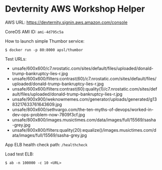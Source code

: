 # Devternity AWS Workshop Helper

AWS URL: <https://devternity.signin.aws.amazon.com/console>

CoreOS AMI ID: `ami-4d795c5a`

How to launch simple Thumbor service:
```
$ docker run -p 80:8000 apsl/thumbor
```

Test URLs:
- unsafe/600x600/c7.nrostatic.com/sites/default/files/uploaded/donald-trump-bankruptcy-lies-r.jpg
- unsafe/600x600/filters:contrast(60)/c7.nrostatic.com/sites/default/files/uploaded/donald-trump-bankruptcy-lies-r.jpg
- unsafe/600x600/filters:contrast(60):quality(1)/c7.nrostatic.com/sites/default/files/uploaded/donald-trump-bankruptcy-lies-r.jpg
- unsafe/900x900/weknowmemes.com/generator/uploads/generated/g1383217633761643609.jpg
- unsafe/800x600/sethvargo.com/the-ten-myths-of-devops/worked-in-dev-ops-problem-now-7809f3cf.jpg
- unsafe/800x800/images.musictimes.com/data/images/full/15569/sasha-grey.jpg
- unsafe/800x800/filters:quality(20):equalize()/images.musictimes.com/data/images/full/15569/sasha-grey.jpg

App ELB health check path: `/healthcheck`

Load test ELB:
```
$ ab -n 100000 -c 10 <URL>
```
